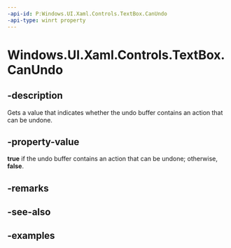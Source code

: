 ```yaml
---
-api-id: P:Windows.UI.Xaml.Controls.TextBox.CanUndo
-api-type: winrt property
---
```


<!-- Property syntax.
public bool CanUndo { get; }
-->

# Windows.UI.Xaml.Controls.TextBox.CanUndo

## -description

Gets a value that indicates whether the undo buffer contains an action that can be undone.

## -property-value

**true** if the undo buffer contains an action that can be undone; otherwise, **false**.

## -remarks

## -see-also

## -examples

